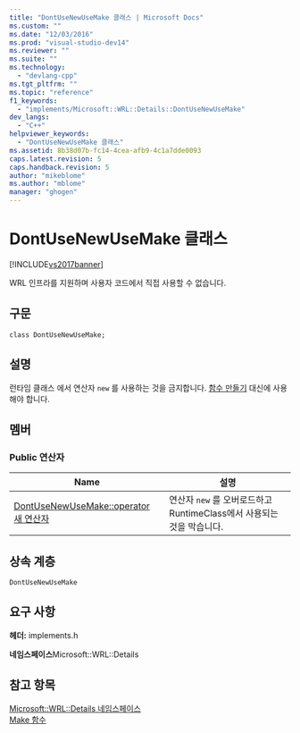 ```yaml
---
title: "DontUseNewUseMake 클래스 | Microsoft Docs"
ms.custom: ""
ms.date: "12/03/2016"
ms.prod: "visual-studio-dev14"
ms.reviewer: ""
ms.suite: ""
ms.technology: 
  - "devlang-cpp"
ms.tgt_pltfrm: ""
ms.topic: "reference"
f1_keywords: 
  - "implements/Microsoft::WRL::Details::DontUseNewUseMake"
dev_langs: 
  - "C++"
helpviewer_keywords: 
  - "DontUseNewUseMake 클래스"
ms.assetid: 8b38d07b-fc14-4cea-afb9-4c1a7dde0093
caps.latest.revision: 5
caps.handback.revision: 5
author: "mikeblome"
ms.author: "mblome"
manager: "ghogen"
---
```

# DontUseNewUseMake 클래스
[!INCLUDE[vs2017banner](../assembler/inline/includes/vs2017banner.md)]

WRL 인프라를 지원하며 사용자 코드에서 직접 사용할 수 없습니다.  
  
## 구문  
  
```  
class DontUseNewUseMake;  
```  
  
## 설명  
 런타임 클래스 에서 연산자 `new` 를 사용하는 것을 금지합니다.  [함수 만들기](../windows/make-function.md) 대신에 사용해야 합니다.  
  
## 멤버  
  
### Public 연산자  
  
|Name|설명|  
|----------|--------|  
|[DontUseNewUseMake::operator 새 연산자](../windows/dontusenewusemake-operator-new-operator.md)|연산자 `new` 를 오버로드하고 RuntimeClass에서 사용되는 것을 막습니다.|  
  
## 상속 계층  
 `DontUseNewUseMake`  
  
## 요구 사항  
 **헤더:** implements.h  
  
 **네임스페이스**Microsoft::WRL::Details  
  
## 참고 항목  
 [Microsoft::WRL::Details 네임스페이스](../windows/microsoft-wrl-details-namespace.md)   
 [Make 함수](../windows/make-function.md)